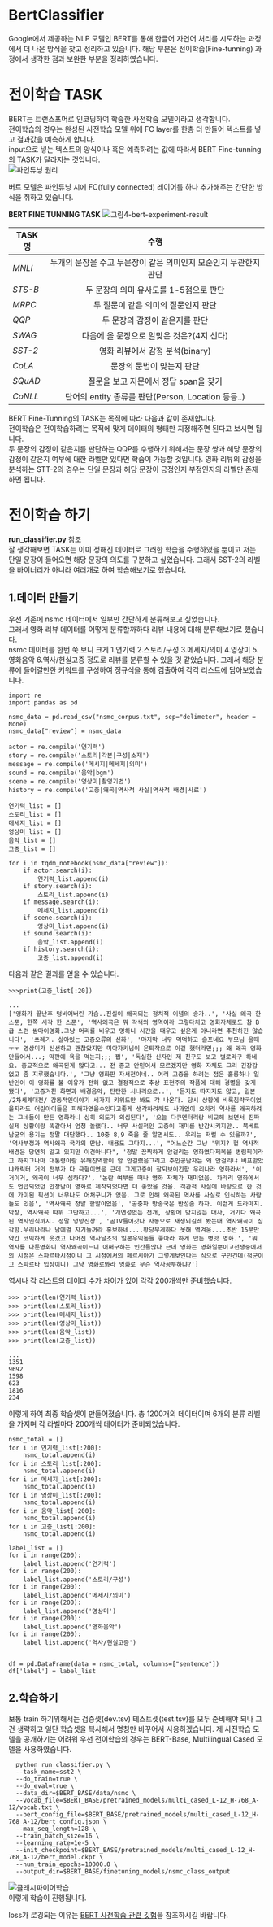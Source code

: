 # BertClassifier
Google에서 제공하는 NLP 모델인 BERT를 통해 한글어 자연어 처리를 시도하는 과정에서 더 나은 방식을 찾고 정리하고 있습니다. 해당 부분은 전이학습(Fine-tunning) 과정에서 생각한 점과 보완한 부분을 정리하였습니다.

# 전이학습 TASK
BERT는 트랜스포머로 인코딩하여 학습한 사전학습 모델이라고 생각합니다.   
전이학습의 경우는 완성된 사전학습 모델 위에 FC layer를 한층 더 만들어 텍스트를 넣고 결과값을 예측하게 합니다.   
input으로 넣는 텍스트의 양식이나 혹은 예측하려는 값에 따라서 BERT Fine-tunning의 TASK가 달라지는 것입니다.  
![파인튜닝 원리](https://user-images.githubusercontent.com/45644085/84963416-4878f300-b144-11ea-8b47-abfb0930a89d.JPG)   

버트 모델은 파인튜닝 시에 FC(fully connected) 레이어를 하나 추가해주는 간단한 방식을 취하고 있습니다.


**BERT FINE TUNNING TASK**
![그림4-bert-experiment-result](https://user-images.githubusercontent.com/45644085/84091910-d6f8c080-aa30-11ea-8098-a7c9a598d79f.png)

|TASK명|수행|
|---|:---:|
| *MNLI*  |두개의 문장을 주고 두문장이 같은 의미인지 모순인지 무관한지 판단|
| *STS-B*  |두 문장의 의미 유사도를 1-5점으로 판단|
| *MRPC*  |두 질문이 같은 의미의 질문인지 판단|
| *QQP* |두 문장의 감정이 같은지를 판단|
| *SWAG*  |다음에 올 문장으로 알맞은 것은?(4지 선다)|
| *SST-2* |영화 리뷰에서 감정 분석(binary)|
| *CoLA* |문장의 문법이 맞는지 판단|
| *SQuAD* |질문을 보고 지문에서 정답 span을 찾기|
| *CoNLL* |단어의 entity 종류를 판단(Person, Location 등등..)|

BERT Fine-Tunning의 TASK는 목적에 따라 다음과 같이 존재합니다.   
전이학습은 전이학습하려는 목적에 맞게 데이터의 형태만 지정해주면 된다고 보시면 됩니다.   
두 문장의 감정이 같은지를 판단하는 QQP를 수행하기 위해서는 문장 쌍과 해당 문장의 감정이 같은지 여부에 대한 라벨만 있다면 학습이 가능할 것입니다. 영화 리뷰의 감성을 분석하는 STT-2의 경우는 단일 문장과 해당 문장이 긍정인지 부정인지의 라벨만 존재하면 됩니다.   

# 전이학습 하기
**run_classifier.py** 참조   
잘 생각해보면 TASK는 이미 정해진 데이터로 그러한 학습을 수행하였을 뿐이고 저는 단일 문장이 들어오면 해당 문장의 의도를 구분하고 싶었습니다.
그래서 SST-2의 라벨을 바이너리가 아니라 여러개로 하여 학습해보기로 했습니다.

## 1.데이터 만들기
우선 기존에 nsmc 데이터에서 일부만 간단하게 분류해보고 싶었습니다.   
그래서 영화 리뷰 데이터를 어떻게 분류할까하다 리뷰 내용에 대해 분류해보기로 했습니다.   
nsmc 데이터를 한번 쭉 보니 크게 1.연기력 2.스토리/구성 3.메세지/의미 4.영상미 5.영화음악 6.역사/현실고증 정도로 리뷰를 분류할 수 있을 것 같았습니다. 그래서 해당 분류에 들어갈만한 키워드를 구성하여 정규식을 통해 검출하여 각각 리스트에 담아보았습니다.

```
import re
import pandas as pd

nsmc_data = pd.read_csv("nsmc_corpus.txt", sep="delimeter", header = None)
nsmc_data["review"] = nsmc_data

actor = re.compile('연기력')
story = re.compile('스토리|각본|구성|소재')
message = re.compile('메시지|메세지|의미')
sound = re.compile('음악|bgm')
scene = re.compile('영상미|촬영기법')
history = re.compile('고증|왜곡|역사적 사실|역사적 배경|사료')

연기력_list = []
스토리_list = []
메세지_list = []
영상미_list = []
음악_list = []
고증_list = []

for i in tqdm_notebook(nsmc_data["review"]):
    if actor.search(i):
        연기력_list.append(i)
    if story.search(i):
        스토리_list.append(i)
    if message.search(i):
        메세지_list.append(i)
    if scene.search(i):
        영상미_list.append(i)  
    if sound.search(i):
        음악_list.append(i)            
    if history.search(i):
        고증_list.append(i)  
```
다음과 같은 결과를 얻을 수 있습니다.
```
>>>print(고증_list[:20])

...
['영화가 끝난후 텅비어버린 가슴..진실이 왜곡되는 정치적 이념의 송가..', '사실 왜곡 한 스푼, 한쪽 시각 한 스푼', '역사왜곡은 뭐 각색의 영역이라 그렇다치고 영화자체로도 참 B급 스런 쌈마이영화.그냥 머리를 비우고 멍하니 시간을 때우고 싶은게 아니라면 추천하진 않습니다', '쓰레기. 살아있는 고증오류의 신화', '마지막 너무 먹먹하고 슬프네요 부모님 울때 ㅜㅜ 영상미가 신선하고 괜찮았지만 미야자키님이 은퇴작으로 이걸 했더라면;;; 왜 왜곡 영화 만들어서...; 막판에 욕을 먹는지;;; 쩝', '독실한 신자인 제 친구도 보고 별로라구 하네요. 종교적으로 왜곡된게 많다고... 전 종교 안믿어서 모르겠지만 영화 자체도 그리 긴장감 없고 좀 지루했습니다.', '그냥 영화판 자서전이네.. 여러 고증을 하려는 점은 훌륭하나 일반인이 이 영화를 볼 이유가 전혀 없고 결정적으로 추상 표현주의 작품에 대해 경멸을 갖게 됐다', '고증거친 화면과 배경음악, 탄탄한 시나리오로..', '묻지도 따지지도 않고, 일본 /2차세계대전/ 감동적인이야기 세가지 키워드만 봐도 각 나온다. 당시 상황에 비록침략국이었을지라도 어린아이들은 피해자였을수있다고좋게 생각하려해도 사과없이 오히려 역사를 왜곡하려는 그네들이 만든 영화라니 심히 의도가 의심된다', '오늘 다큐멘터리랑 비교해 보면서 진짜 실제 상황이랑 똑같아서 엄청 놀랬다.. 너무 사실적인 고증이 재미를 반감시키지만.. 북베트남군의 용기는 정말 대단했다.. 10중 8,9 죽을 줄 알면서도.. 우리는 저럴 수 있을까?', '역사부정과 역사왜곡 국가의 만남. 내용도 그다지...', "어느순간 그냥 '뭐지? 헐 역사적 배경은 당연히 알고 있지만 이건아니다", '정말 끔찍하게 암걸리는 영화였다제목을 병림픽이라고 하지그나마 대통령이랑 유해진역할이 암 안걸렸음그리고 주인공남자는 왜 안걸리냐 버프받았냐캐릭터 거의 전부가 다 극혐이였음 근데 그게고증이 잘되보이긴함 우리나라 영화라서', '이거이거, 왜곡이 너무 심하다?', '논란 여부를 떠나 영화 자체가 재미없음. 차라리 영화에서도 언급되었던 안창남이 영화로 제작되었다면 더 좋았을 것을. 객관적 사실에 바탕으로 한 것에 가미된 픽션이 너무나도 어처구니가 없음. 그로 인해 왜곡된 역사를 사실로 인식하는 사람들도 있음', '역사왜곡 정말 할말이없음', '공중파 방송국은 반성좀 하자. 이런게 드라마지. 막장, 역사왜곡 따위 그만하고...', '개연성없는 전개, 상황에 맞지않는 대사, 거기다 왜곡된 역사인식까지. 정말 엉망진창', '곰TV들어갓다 자동으로 재생되길레 봤는대 역사왜곡이 심각함.우리나라나 남에껄 자기들꺼라 홍보하네....황당무게하다 못해 역겨움....초반 15분만 약간 코믹하게 웃겼고 나머진 역사날조의 일본우익놈들 좋아라 하게 만든 병맛 영화.', '뭐 역사를 다룬영화니 역사왜곡이느니 어쩌구하는 인간들많다 근데 영화는 영화일뿐이고전쟁중에서의 시점은 스파르타시점이니 그 시점에서의 페르시아가 그렇게보인다는 식으로 꾸민건데(적군이고 스파르타 입장이니) 그냥 영화로봐라 영화로 무슨 역사공부하냐?']
```
역시나 각 리스트의 데이터 수가 차이가 있어 각각 200개씩만 준비했습니다.

```
>>> print(len(연기력_list))
>>> print(len(스토리_list))
>>> print(len(메세지_list))
>>> print(len(영상미_list))
>>> print(len(음악_list))
>>> print(len(고증_list))

...
1351
9692
1598
623
1816
234
```

이렇게 하여 최종 학습셋이 만들어졌습니다. 총 1200개의 데이터이며 6개의 분류 라벨을 가지며 각 라벨마다 200개씩 데이터가 준비되었습니다.
```
nsmc_total = []
for i in 연기력_list[:200]:
    nsmc_total.append(i)
for i in 스토리_list[:200]:
    nsmc_total.append(i)
for i in 메세지_list[:200]:
    nsmc_total.append(i)
for i in 영상미_list[:200]:
    nsmc_total.append(i)
for i in 음악_list[:200]:
    nsmc_total.append(i)
for i in 고증_list[:200]:
    nsmc_total.append(i)

label_list = []
for i in range(200):
    label_list.append('연기력')
for i in range(200):
    label_list.append('스토리/구성')
for i in range(200):
    label_list.append('메세지/의미')
for i in range(200):
    label_list.append('영상미')
for i in range(200):
    label_list.append('영화음악')
for i in range(200):
    label_list.append('역사/현실고증')


df = pd.DataFrame(data = nsmc_total, columns=["sentence"])
df['label'] = label_list
```
## 2.학습하기
보통 train 하기위해서는 검증셋(dev.tsv) 테스트셋(test.tsv)를 모두 준비해야 되나 그건 생략하고 일단 학습셋을 복사해서 명칭만 바꾸어서 사용하겠습니다. 
제 사전학습 모델을 공개하기는 어려워 우선 전이학습의 경우는 BERT-Base, Multilingual Cased 모델을 사용하였습니다.
```
  python run_classifier.py \
  --task_name=sst2 \
  --do_train=true \
  --do_eval=true \
  --data_dir=$BERT_BASE/data/nsmc \
  --vocab_file=$BERT_BASE/pretrained_models/multi_cased_L-12_H-768_A-12/vocab.txt \
  --bert_config_file=$BERT_BASE/pretrained_models/multi_cased_L-12_H-768_A-12/bert_config.json \
  --max_seq_length=128 \
  --train_batch_size=16 \
  --learning_rate=1e-5 \
  --init_checkpoint=$BERT_BASE/pretrained_models/multi_cased_L-12_H-768_A-12/bert_model.ckpt \
  --num_train_epochs=10000.0 \
  --output_dir=$BERT_BASE/finetuning_models/nsmc_class_output

```
![클래시파이어학습](https://user-images.githubusercontent.com/45644085/84970043-df4dab80-b154-11ea-9859-bfe9d4a129f4.JPG)   
이렇게 학습이 진행됩니다. 

loss가 로깅되는 이유는 [BERT 사전학습 관련 깃헙](https://github.com/ilhoonkim/BertPre-training#%EC%82%AC%EC%A0%84%ED%95%99%EC%8A%B5-%ED%95%98%EA%B8%B0)을 참조하시길 바랍니다.
